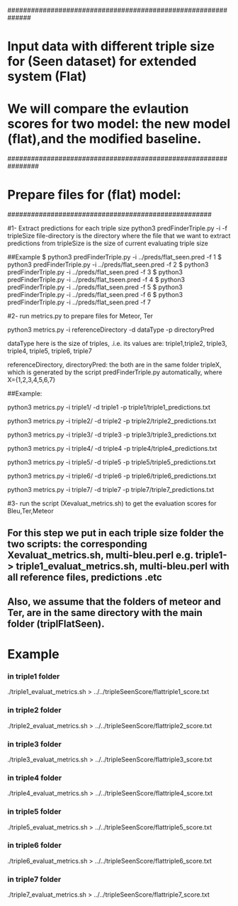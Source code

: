##############################################################
# Input data with different triple size for (Seen dataset) for extended system (Flat)
# We will compare the evlaution scores for two model: the new model (flat),and the modified baseline.

################################################################
# Prepare files for (flat) model:
####################################################

#1- Extract predictions for each triple size
 python3 predFinderTriple.py -i <file-directory> -f tripleSize
file-directory is the directory where the file that we want to extract predictions from
tripleSize is the size of current evaluating triple size

##Example
$ python3 predFinderTriple.py -i ../preds/flat_seen.pred -f 1
$ python3 predFinderTriple.py -i ../preds/flat_seen.pred -f 2
$ python3 predFinderTriple.py -i ../preds/flat_seen.pred -f 3
$ python3 predFinderTriple.py -i ../preds/flat_tseen.pred -f 4
$ python3 predFinderTriple.py -i ../preds/flat_seen.pred -f 5
$ python3 predFinderTriple.py -i ../preds/flat_seen.pred -f 6
$ python3 predFinderTriple.py -i ../preds/flat_seen.pred -f 7

#2- run metrics.py to prepare files for Meteor, Ter

 python3 metrics.py -i referenceDirectory -d dataType -p directoryPred

dataType here is the size of triples, .i.e. its values are: triple1,triple2, triple3,
triple4, triple5, triple6, triple7

referenceDirectory, directoryPred: the both are in the same folder tripleX, which is generated by the script predFinderTriple.py automatically, where X={1,2,3,4,5,6,7}

##Example:
 
 python3 metrics.py -i triple1/ -d triple1 -p triple1/triple1_predictions.txt

 python3 metrics.py -i triple2/ -d triple2 -p triple2/triple2_predictions.txt

 python3 metrics.py -i triple3/ -d triple3 -p triple3/triple3_predictions.txt

 python3 metrics.py -i triple4/ -d triple4 -p triple4/triple4_predictions.txt

 python3 metrics.py -i triple5/ -d triple5 -p triple5/triple5_predictions.txt

 python3 metrics.py -i triple6/ -d triple6 -p triple6/triple6_predictions.txt

 python3 metrics.py -i triple7/ -d triple7 -p triple7/triple7_predictions.txt


#3- run the script (Xevaluat_metrics.sh) to get the evaluation scores for Bleu,Ter,Meteor
## For this step we put in each triple size folder the two scripts: the corresponding Xevaluat_metrics.sh, multi-bleu.perl e.g. triple1-> triple1_evaluat_metrics.sh, multi-bleu.perl with all reference files, predictions .etc
## Also, we assume that the folders of meteor and Ter, are in the same directory with the main folder (triplFlatSeen).

# Example
### in triple1 folder
 ./triple1_evaluat_metrics.sh > ../../tripleSeenScore/flattriple1_score.txt
### in triple2 folder
 ./triple2_evaluat_metrics.sh > ../../tripleSeenScore/flattriple2_score.txt
### in triple3 folder
 ./triple3_evaluat_metrics.sh > ../../tripleSeenScore/flattriple3_score.txt
### in triple4 folder
 ./triple4_evaluat_metrics.sh > ../../tripleSeenScore/flattriple4_score.txt
### in triple5 folder
 ./triple5_evaluat_metrics.sh > ../../tripleSeenScore/flattriple5_score.txt
### in triple6 folder
 ./triple6_evaluat_metrics.sh > ../../tripleSeenScore/flattriple6_score.txt
### in triple7 folder
 ./triple7_evaluat_metrics.sh > ../../tripleSeenScore/flattriple7_score.txt
